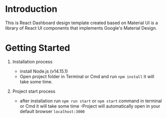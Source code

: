 # Introduction

This is React Dashboard  design template created based on  Material UI is a library of React UI components that implements Google's Material Design.

# Getting Started

1. Installation process
    - install Node.js (v14.15.1)
    - Open project folder in Terminal or Cmd and run `npm install`
      it will take some time.

2. Project start process
    - after installation  run  `npm run start` or `npm start`  command in  terminal or Cmd it will  take some time
    -Project will automatically open in your default browser `localhost:3000`
